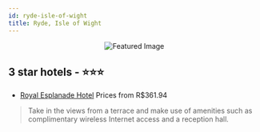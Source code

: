 ```yaml
---
id: ryde-isle-of-wight
title: Ryde, Isle of Wight
---
```


<center><img src="https://i.travelapi.com/hotels/15000000/14930000/14926400/14926315/c7157d44_z.jpg" alt="Featured Image" /></center>


##  3 star hotels - ⭐️⭐️⭐️

-    [Royal Esplanade Hotel](https://us.hurb.com/hotels/ryde/royal-esplanade-hotel-JNP-JP513574?cmp=18055) Prices from R$361.94
   > Take in the views from a terrace and make use of amenities such as complimentary wireless Internet access and a reception hall.
